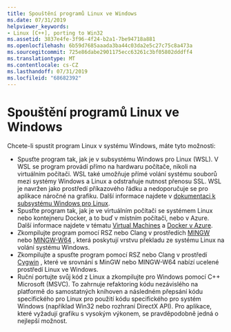 ```yaml
---
title: Spouštění programů Linux ve Windows
ms.date: 07/31/2019
helpviewer_keywords:
- Linux [C++], porting to Win32
ms.assetid: 3837e4fe-3f96-4f24-b2a1-7be94718a881
ms.openlocfilehash: 6b59d7685aaada3ba44c03da2e5c27c75c8a473a
ms.sourcegitcommit: 725e86dabe2901175ecc63261c3bf05802dddff4
ms.translationtype: MT
ms.contentlocale: cs-CZ
ms.lasthandoff: 07/31/2019
ms.locfileid: "68682392"
---
```

# <a name="running-linux-programs-on-windows"></a>Spouštění programů Linux ve Windows

Chcete-li spustit program Linux v systému Windows, máte tyto možnosti:

- Spusťte program tak, jak je v subsystému Windows pro Linux (WSL). V WSL se program provádí přímo na hardwaru počítače, nikoli na virtuálním počítači. WSL také umožňuje přímé volání systému souborů mezi systémy Windows a Linux a odstraňuje nutnost přenosu SSL. WSL je navržen jako prostředí příkazového řádku a nedoporučuje se pro aplikace náročné na grafiku. Další informace najdete v [dokumentaci k subsystému Windows pro Linux](/windows/wsl/about).
- Spusťte program tak, jak je ve virtuálním počítači se systémem Linux nebo kontejneru Docker, a to buď v místním počítači, nebo v Azure. Další informace najdete v tématu [Virtual Machines](https://azure.microsoft.com/services/virtual-machines/) a [Docker v Azure](https://docs.microsoft.com/azure/docker/).
- Zkompilujte program pomocí RSZ nebo Clang v prostředích [MINGW](http://MinGW.org/) nebo [MINGW-W64](https://MinGW-w64.org/doku.php) , která poskytují vrstvu překladu ze systému Linux na volání systému Windows.
- Zkompilujte a spusťte program pomocí RSZ nebo Clang v prostředí [Cygwin](https://www.cygwin.com/) , které ve srovnání s MinGW nebo MINGW-W64 nabízí ucelené prostředí Linux ve Windows.
- Ruční portujte svůj kód z Linux a zkompilujte pro Windows pomocí C++ Microsoft (MSVC). To zahrnuje refaktoring kódu nezávislého na platformě do samostatných knihoven a následném přepsání kódu specifického pro Linux pro použití kódu specifického pro systém Windows (například Win32 nebo rozhraní DirectX API). Pro aplikace, které vyžadují grafiku s vysokým výkonem, se pravděpodobně jedná o nejlepší možnost.

